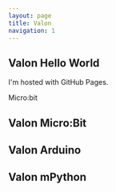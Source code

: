 ```yaml
---
layout: page
title: Valon
navigation: 1
---
```


## Valon Hello World

I'm hosted with GitHub Pages.

Micro:bit 

## Valon Micro:Bit

## Valon Arduino


## Valon mPython